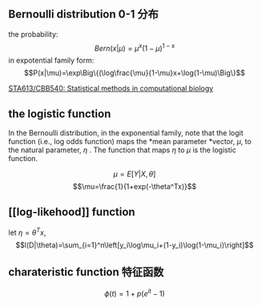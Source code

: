 ## Bernoulli distribution 0-1 分布
the probability:
$$Bern(x|\mu)=\mu^x(1−\mu)^{1-x}$$
in expotential family form:
$$P(x|\mu)=\exp\Big\{(\log\frac{\mu}{1-\mu}x+\log(1-\mu)\Big\}$$

[STA613/CBB540: Statistical methods in computational biology](http://www2.stat.duke.edu/~sayan/Sta613/2016/lec/lec_jan24.pdf)

## the logistic function
In the Bernoulli distribution, in the exponential family, note that the logit function (i.e., log odds function) maps the *mean parameter *vector, $\mu$, to the natural parameter, $\eta$ . The function that maps $\eta$ to $\mu$ is the logistic function.
	
$$\mu =E[Y|X,\theta]$$
$$\mu=\frac{1}{1+exp(-\theta^Tx)}$$

## [[log-likehood]] function
let $\eta=\theta^Tx$,
$$l(D|\theta)=\sum_{i=1}^n\left[y_i\log\mu_i+(1-y_i)\log(1-\mu_i)\right]$$


## charateristic function 特征函数 
$$\phi(t)=1+p(e^{it}-1)$$
	